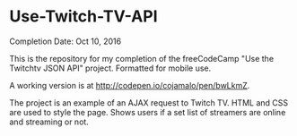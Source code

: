 # Use-Twitch-TV-API

Completion Date: Oct 10, 2016

This is the repository for my completion of the freeCodeCamp "Use the Twitchtv JSON API" project. Formatted for mobile use.

A working version is at http://codepen.io/cojamalo/pen/bwLkmZ.

The project is an example of an AJAX request to Twitch TV. HTML and CSS are used to style the page. Shows users if a set list of streamers are online and streaming or not. 
